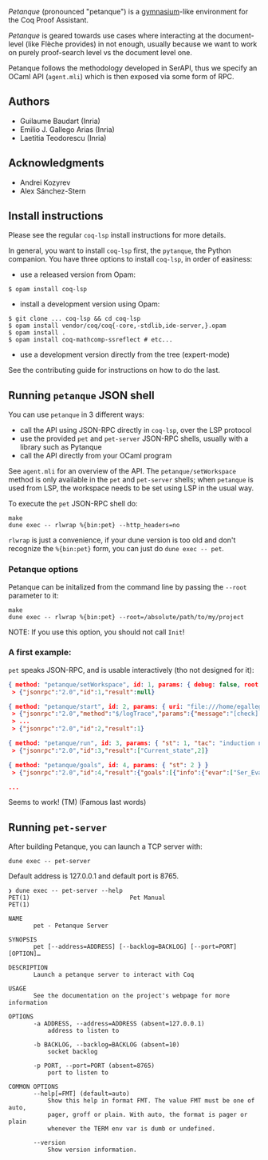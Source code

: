 _Petanque_ (pronounced "petanque") is a
[gymnasium](https://gymnasium.farama.org/)-like environment for the
Coq Proof Assistant.

_Petanque_ is geared towards use cases where interacting at the
document-level (like Flèche provides) in not enough, usually because
we want to work on purely proof-search level vs the document level
one.

Petanque follows the methodology developed in SerAPI, thus we specify
an OCaml API (`agent.mli`) which is then exposed via some form of RPC.

## Authors

- Guilaume Baudart (Inria)
- Emilio J. Gallego Arias (Inria)
- Laetitia Teodorescu (Inria)

## Acknowledgments

- Andrei Kozyrev
- Alex Sánchez-Stern

## Install instructions

Please see the regular `coq-lsp` install instructions for more details.

In general, you want to install `coq-lsp` first, the `pytanque`, the
Python companion. You have three options to install `coq-lsp`, in
order of easiness:

- use a released version from Opam:

```
$ opam install coq-lsp
```

- install a development version using Opam:

```
$ git clone ... coq-lsp && cd coq-lsp
$ opam install vendor/coq/coq{-core,-stdlib,ide-server,}.opam
$ opam install .
$ opam install coq-mathcomp-ssreflect # etc...
```

- use a development version directly from the tree (expert-mode)

See the contributing guide for instructions on how to do the last.

## Running `petanque` JSON shell

You can use `petanque` in 3 different ways:

- call the API using JSON-RPC directly in `coq-lsp`, over the LSP
  protocol
- use the provided `pet` and `pet-server` JSON-RPC shells, usually
  with a library such as Pytanque
- call the API directly from your OCaml program

See `agent.mli` for an overview of the API. The
`petanque/setWorkspace` method is only available in the `pet` and
`pet-server` shells; when `petanque` is used from LSP, the workspace
needs to be set using LSP in the usual way.

To execute the `pet` JSON-RPC shell do:
```
make
dune exec -- rlwrap %{bin:pet} --http_headers=no
```

`rlwrap` is just a convenience, if your dune version is too old and
don't recognize the `%{bin:pet}` form, you can just do `dune exec -- pet`.

### Petanque options

Petanque can be initalized from the command line by passing the `--root` parameter to it:
```
make
dune exec -- rlwrap %{bin:pet} --root=/absolute/path/to/my/project
```

NOTE: If you use this option, you should not call `Init`!

### A first example:

`pet` speaks JSON-RPC, and is usable interactively (tho not designed for it):
```json
{ method: "petanque/setWorkspace", id: 1, params: { debug: false, root: "file:///home/egallego/research/coq-lsp/examples" } }
 > {"jsonrpc":"2.0","id":1,"result":null}

{ method: "petanque/start", id: 2, params: { uri: "file:///home/egallego/research/coq-lsp/examples/ex0.v", thm: "addnC" } }
 > {"jsonrpc":"2.0","method":"$/logTrace","params":{"message":"[check] resuming [v: 0], from: 0 l: 0"}}
 > ...
 > {"jsonrpc":"2.0","id":2,"result":1}

{ method: "petanque/run", id: 3, params: { "st": 1, "tac": "induction n."} }
 > {"jsonrpc":"2.0","id":3,"result":["Current_state",2]}

{ method: "petanque/goals", id: 4, params: { "st": 2 } }
 > {"jsonrpc":"2.0","id":4,"result":{"goals":[{"info":{"evar":["Ser_Evar",51],"name":null},"hyps":[{"names":["m"],"def":null,"ty":"nat"}],"ty":"0 + m = m + 0"},{"info":{"evar":["Ser_Evar",55],"name":null},"hyps":[{"names":["n","m"],"def":null,"ty":"nat"},{"names":["IHn"],"def":null,"ty":"n + m = m + n"}],"ty":"S n + m = m + S n"}],"stack":[],"bullet":null,"shelf":[],"given_up":[]}}

...
```

Seems to work! (TM) (Famous last words)

## Running `pet-server`

After building Petanque, you can launch a TCP server with:
```
dune exec -- pet-server
```

Default address is 127.0.0.1 and default port is 8765.

```
❯ dune exec -- pet-server --help
PET(1)                            Pet Manual                            PET(1)

NAME
       pet - Petanque Server

SYNOPSIS
       pet [--address=ADDRESS] [--backlog=BACKLOG] [--port=PORT] [OPTION]…

DESCRIPTION
       Launch a petanque server to interact with Coq

USAGE
       See the documentation on the project's webpage for more information

OPTIONS
       -a ADDRESS, --address=ADDRESS (absent=127.0.0.1)
           address to listen to

       -b BACKLOG, --backlog=BACKLOG (absent=10)
           socket backlog

       -p PORT, --port=PORT (absent=8765)
           port to listen to

COMMON OPTIONS
       --help[=FMT] (default=auto)
           Show this help in format FMT. The value FMT must be one of auto,
           pager, groff or plain. With auto, the format is pager or plain
           whenever the TERM env var is dumb or undefined.

       --version
           Show version information.
```
